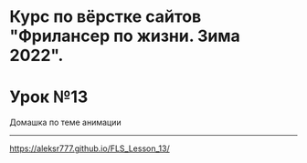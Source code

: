 # Курс по вёрстке сайтов "Фрилансер по жизни. Зима 2022". 
# Урок №13
Домашка по теме анимации <hr>
<https://aleksr777.github.io/FLS_Lesson_13/>
